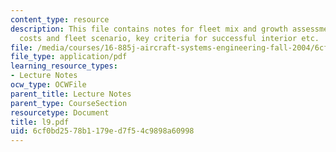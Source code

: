 ```yaml
---
content_type: resource
description: This file contains notes for fleet mix and growth assessment, airline
  costs and fleet scenario, key criteria for successful interior etc.
file: /media/courses/16-885j-aircraft-systems-engineering-fall-2004/6cf0bd2578b1179ed7f54c9898a60998_l9.pdf
file_type: application/pdf
learning_resource_types:
- Lecture Notes
ocw_type: OCWFile
parent_title: Lecture Notes
parent_type: CourseSection
resourcetype: Document
title: l9.pdf
uid: 6cf0bd25-78b1-179e-d7f5-4c9898a60998
---
```

